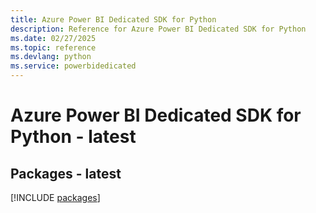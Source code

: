 ```yaml
---
title: Azure Power BI Dedicated SDK for Python
description: Reference for Azure Power BI Dedicated SDK for Python
ms.date: 02/27/2025
ms.topic: reference
ms.devlang: python
ms.service: powerbidedicated
---
```

# Azure Power BI Dedicated SDK for Python - latest
## Packages - latest
[!INCLUDE [packages](power-bi-dedicated-index.md)]